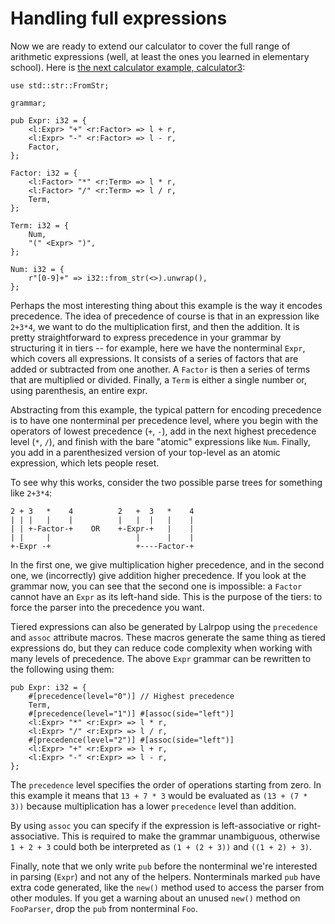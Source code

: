 # Handling full expressions

Now we are ready to extend our calculator to cover the full range of
arithmetic expressions (well, at least the ones you learned in
elementary school). Here is
[the next calculator example, calculator3][calculator3]:

```lalrpop
use std::str::FromStr;

grammar;

pub Expr: i32 = {
    <l:Expr> "+" <r:Factor> => l + r,
    <l:Expr> "-" <r:Factor> => l - r,
    Factor,
};

Factor: i32 = {
    <l:Factor> "*" <r:Term> => l * r,
    <l:Factor> "/" <r:Term> => l / r,
    Term,
};

Term: i32 = {
    Num,
    "(" <Expr> ")",
};

Num: i32 = {
    r"[0-9]+" => i32::from_str(<>).unwrap(),
};
```

Perhaps the most interesting thing about this example is the way it
encodes precedence. The idea of precedence of course is that in an
expression like `2+3*4`, we want to do the multiplication first, and
then the addition. It is pretty straightforward to express precedence in your
grammar by structuring it in tiers -- for example, here we have the
nonterminal `Expr`, which covers all expressions. It consists of a series
of factors that are added or subtracted from one another. A `Factor`
is then a series of terms that are multiplied or divided. Finally, a
`Term` is either a single number or, using parenthesis, an entire expr.

Abstracting from this example, the typical pattern for encoding
precedence is to have one nonterminal per precedence level, where you
begin with the operators of lowest precedence (`+`, `-`), add in the
next highest precedence level (`*`, `/`), and finish with the bare
"atomic" expressions like `Num`. Finally, you add in a parenthesized
version of your top-level as an atomic expression, which lets people
reset.

To see why this works, consider the two possible parse trees for
something like `2+3*4`:

```text
2 + 3   *    4          2   +  3   *    4
| | |   |    |          |   |  |   |    |
| | +-Factor-+    OR    +-Expr-+   |    |
| |     |                   |      |    |
+-Expr -+                   +----Factor-+
```

In the first one, we give multiplication higher precedence, and in the
second one, we (incorrectly) give addition higher precedence. If you
look at the grammar now, you can see that the second one is
impossible: a `Factor` cannot have an `Expr` as its left-hand side.
This is the purpose of the tiers: to force the parser into the
precedence you want.

Tiered expressions can also be generated by Lalrpop using
the `precedence` and `assoc` attribute macros.
These macros generate the same thing as tiered expressions do, but they can
reduce code complexity when working with many levels of precedence.
The above `Expr` grammar can be rewritten to the following using them:

```lalrpop
pub Expr: i32 = {
    #[precedence(level="0")] // Highest precedence
    Term,
    #[precedence(level="1")] #[assoc(side="left")]
    <l:Expr> "*" <r:Expr> => l * r,
    <l:Expr> "/" <r:Expr> => l / r,
    #[precedence(level="2")] #[assoc(side="left")]
    <l:Expr> "+" <r:Expr> => l + r,
    <l:Expr> "-" <r:Expr> => l - r,
};
```

The `precedence` level specifies the order of operations starting from zero.
In this example it means that `13 + 7 * 3` would be evaluated as
`(13 + (7 * 3))` because multiplication has a lower `precedence` level than
addition.

By using `assoc` you can specify if the expression is left-associative or
right-associative. This is required to make the grammar unambiguous, otherwise
`1 + 2 + 3` could both be interpreted as `(1 + (2 + 3))` and `((1 + 2) + 3)`.

Finally, note that we only write `pub` before the nonterminal we're
interested in parsing (`Expr`) and not any of the helpers. Nonterminals
marked `pub` have extra code generated, like the `new()` method used to
access the parser from other modules. If you get a warning about an
unused `new()` method on `FooParser`, drop the `pub` from nonterminal
`Foo`.

[calculator3]: https://github.com/lalrpop/lalrpop/blob/master/doc/calculator/src/calculator3.lalrpop
